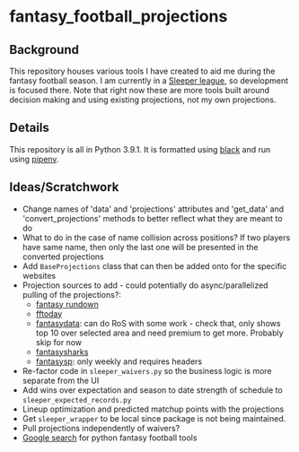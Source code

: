 # fantasy_football_projections

## Background
This repository houses various tools I have created to aid me during the fantasy football season. I am currently in a [Sleeper league](https://www.sleeper.app), so development is focused there. Note that right now these are more tools built around decision making and using existing projections, not my own projections.

## Details
This repository is all in Python 3.9.1. It is formatted using [black](https://github.com/psf/black) and run using [pipenv](https://github.com/pypa/pipenv).

## Ideas/Scratchwork
- Change names of 'data' and 'projections' attributes and 'get_data' and 'convert_projections' methods to better reflect what they are meant to do
- What to do in the case of name collision across positions? If two players have same name, then only the last one will be presented in the converted projections
- Add `BaseProjections` class that can then be added onto for the specific websites
- Projection sources to add - could potentially do async/parallelized pulling of the projections?:
	- [fantasy rundown](https://fantasyrundown.com/weekly-football-rankings/)
	- [fftoday](https://www.fftoday.com/rankings/playerwkproj.php?&PosID=20)
	- [fantasydata](https://fantasydata.com/nfl/fantasy-football-weekly-projections): can do RoS with some work - check that, only shows top 10 over selected area and need premium to get more. Probably skip for now
	- [fantasysharks](https://www.fantasysharks.com/apps/Projections/SeasonProjections.php?pos=RB)
	- [fantasysp](https://www.fantasysp.com/projections/football/weekly/RB): only weekly and requires headers
- Re-factor code in `sleeper_waivers.py` so the business logic is more separate from the UI
- Add wins over expectation and season to date strength of schedule to `sleeper_expected_records.py`
- Lineup optimization and predicted matchup points with the projections
- Get `sleeper_wrapper` to be local since package is not being maintained.
- Pull projections independently of waivers?
- [Google search](https://www.google.com/search?q=fantasy+football+python&rlz=1C5CHFA_enUS873&oq=fantasy+football+python&aqs=chrome..69i57.3426j0j1&sourceid=chrome&ie=UTF-8) for python fantasy football tools
